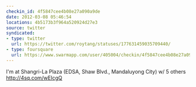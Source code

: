 ```yaml
---
checkin_id: 4f5847cee4b08e27a090a9de
date: 2012-03-08 05:46:54
locations: 4b5173b3f964a520924d27e3
source: twitter
syndicated:
- type: twitter
  url: https://twitter.com/roytang/statuses/177631459035709440/
- type: foursquare
  url: https://www.swarmapp.com/user/405004/checkin/4f5847cee4b08e27a090a9de?s=UKsAu_tva21Xh9Bsym-j1BnMBDM&ref=tw
---
```


I'm at Shangri-La Plaza (EDSA, Shaw Blvd., Mandaluyong City) w/ 5 others http://4sq.com/wEIcgQ